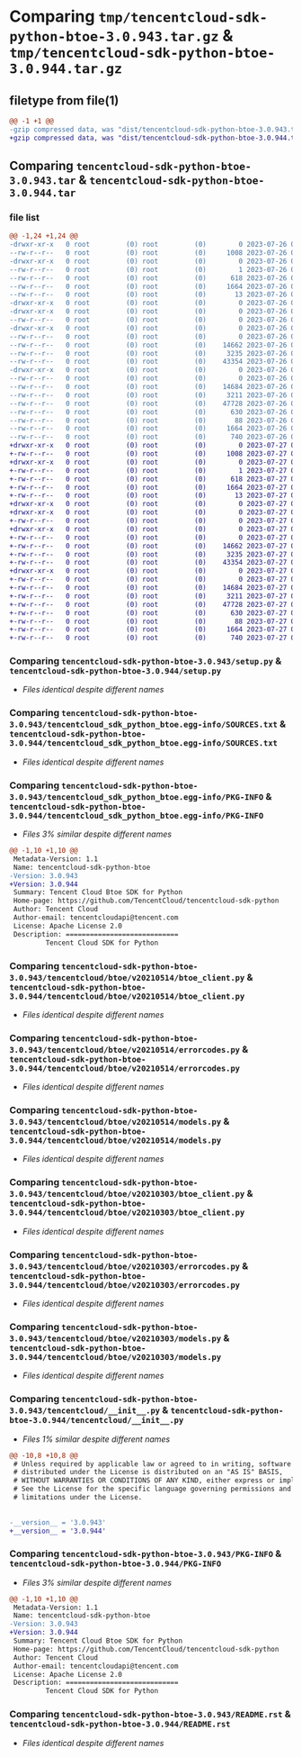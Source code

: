 # Comparing `tmp/tencentcloud-sdk-python-btoe-3.0.943.tar.gz` & `tmp/tencentcloud-sdk-python-btoe-3.0.944.tar.gz`

## filetype from file(1)

```diff
@@ -1 +1 @@
-gzip compressed data, was "dist/tencentcloud-sdk-python-btoe-3.0.943.tar", last modified: Wed Jul 26 00:32:11 2023, max compression
+gzip compressed data, was "dist/tencentcloud-sdk-python-btoe-3.0.944.tar", last modified: Thu Jul 27 02:10:11 2023, max compression
```

## Comparing `tencentcloud-sdk-python-btoe-3.0.943.tar` & `tencentcloud-sdk-python-btoe-3.0.944.tar`

### file list

```diff
@@ -1,24 +1,24 @@
-drwxr-xr-x   0 root         (0) root         (0)        0 2023-07-26 00:32:11.000000 tencentcloud-sdk-python-btoe-3.0.943/
--rw-r--r--   0 root         (0) root         (0)     1008 2023-07-26 00:32:11.000000 tencentcloud-sdk-python-btoe-3.0.943/setup.py
-drwxr-xr-x   0 root         (0) root         (0)        0 2023-07-26 00:32:11.000000 tencentcloud-sdk-python-btoe-3.0.943/tencentcloud_sdk_python_btoe.egg-info/
--rw-r--r--   0 root         (0) root         (0)        1 2023-07-26 00:32:11.000000 tencentcloud-sdk-python-btoe-3.0.943/tencentcloud_sdk_python_btoe.egg-info/dependency_links.txt
--rw-r--r--   0 root         (0) root         (0)      618 2023-07-26 00:32:11.000000 tencentcloud-sdk-python-btoe-3.0.943/tencentcloud_sdk_python_btoe.egg-info/SOURCES.txt
--rw-r--r--   0 root         (0) root         (0)     1664 2023-07-26 00:32:11.000000 tencentcloud-sdk-python-btoe-3.0.943/tencentcloud_sdk_python_btoe.egg-info/PKG-INFO
--rw-r--r--   0 root         (0) root         (0)       13 2023-07-26 00:32:11.000000 tencentcloud-sdk-python-btoe-3.0.943/tencentcloud_sdk_python_btoe.egg-info/top_level.txt
-drwxr-xr-x   0 root         (0) root         (0)        0 2023-07-26 00:32:11.000000 tencentcloud-sdk-python-btoe-3.0.943/tencentcloud/
-drwxr-xr-x   0 root         (0) root         (0)        0 2023-07-26 00:32:11.000000 tencentcloud-sdk-python-btoe-3.0.943/tencentcloud/btoe/
--rw-r--r--   0 root         (0) root         (0)        0 2023-07-26 00:32:11.000000 tencentcloud-sdk-python-btoe-3.0.943/tencentcloud/btoe/__init__.py
-drwxr-xr-x   0 root         (0) root         (0)        0 2023-07-26 00:32:11.000000 tencentcloud-sdk-python-btoe-3.0.943/tencentcloud/btoe/v20210514/
--rw-r--r--   0 root         (0) root         (0)        0 2023-07-26 00:32:11.000000 tencentcloud-sdk-python-btoe-3.0.943/tencentcloud/btoe/v20210514/__init__.py
--rw-r--r--   0 root         (0) root         (0)    14662 2023-07-26 00:32:11.000000 tencentcloud-sdk-python-btoe-3.0.943/tencentcloud/btoe/v20210514/btoe_client.py
--rw-r--r--   0 root         (0) root         (0)     3235 2023-07-26 00:32:11.000000 tencentcloud-sdk-python-btoe-3.0.943/tencentcloud/btoe/v20210514/errorcodes.py
--rw-r--r--   0 root         (0) root         (0)    43354 2023-07-26 00:32:11.000000 tencentcloud-sdk-python-btoe-3.0.943/tencentcloud/btoe/v20210514/models.py
-drwxr-xr-x   0 root         (0) root         (0)        0 2023-07-26 00:32:11.000000 tencentcloud-sdk-python-btoe-3.0.943/tencentcloud/btoe/v20210303/
--rw-r--r--   0 root         (0) root         (0)        0 2023-07-26 00:32:11.000000 tencentcloud-sdk-python-btoe-3.0.943/tencentcloud/btoe/v20210303/__init__.py
--rw-r--r--   0 root         (0) root         (0)    14684 2023-07-26 00:32:11.000000 tencentcloud-sdk-python-btoe-3.0.943/tencentcloud/btoe/v20210303/btoe_client.py
--rw-r--r--   0 root         (0) root         (0)     3211 2023-07-26 00:32:11.000000 tencentcloud-sdk-python-btoe-3.0.943/tencentcloud/btoe/v20210303/errorcodes.py
--rw-r--r--   0 root         (0) root         (0)    47728 2023-07-26 00:32:11.000000 tencentcloud-sdk-python-btoe-3.0.943/tencentcloud/btoe/v20210303/models.py
--rw-r--r--   0 root         (0) root         (0)      630 2023-07-26 00:32:11.000000 tencentcloud-sdk-python-btoe-3.0.943/tencentcloud/__init__.py
--rw-r--r--   0 root         (0) root         (0)       88 2023-07-26 00:32:11.000000 tencentcloud-sdk-python-btoe-3.0.943/setup.cfg
--rw-r--r--   0 root         (0) root         (0)     1664 2023-07-26 00:32:11.000000 tencentcloud-sdk-python-btoe-3.0.943/PKG-INFO
--rw-r--r--   0 root         (0) root         (0)      740 2023-07-26 00:32:11.000000 tencentcloud-sdk-python-btoe-3.0.943/README.rst
+drwxr-xr-x   0 root         (0) root         (0)        0 2023-07-27 02:10:11.000000 tencentcloud-sdk-python-btoe-3.0.944/
+-rw-r--r--   0 root         (0) root         (0)     1008 2023-07-27 02:10:11.000000 tencentcloud-sdk-python-btoe-3.0.944/setup.py
+drwxr-xr-x   0 root         (0) root         (0)        0 2023-07-27 02:10:11.000000 tencentcloud-sdk-python-btoe-3.0.944/tencentcloud_sdk_python_btoe.egg-info/
+-rw-r--r--   0 root         (0) root         (0)        1 2023-07-27 02:10:11.000000 tencentcloud-sdk-python-btoe-3.0.944/tencentcloud_sdk_python_btoe.egg-info/dependency_links.txt
+-rw-r--r--   0 root         (0) root         (0)      618 2023-07-27 02:10:11.000000 tencentcloud-sdk-python-btoe-3.0.944/tencentcloud_sdk_python_btoe.egg-info/SOURCES.txt
+-rw-r--r--   0 root         (0) root         (0)     1664 2023-07-27 02:10:11.000000 tencentcloud-sdk-python-btoe-3.0.944/tencentcloud_sdk_python_btoe.egg-info/PKG-INFO
+-rw-r--r--   0 root         (0) root         (0)       13 2023-07-27 02:10:11.000000 tencentcloud-sdk-python-btoe-3.0.944/tencentcloud_sdk_python_btoe.egg-info/top_level.txt
+drwxr-xr-x   0 root         (0) root         (0)        0 2023-07-27 02:10:11.000000 tencentcloud-sdk-python-btoe-3.0.944/tencentcloud/
+drwxr-xr-x   0 root         (0) root         (0)        0 2023-07-27 02:10:11.000000 tencentcloud-sdk-python-btoe-3.0.944/tencentcloud/btoe/
+-rw-r--r--   0 root         (0) root         (0)        0 2023-07-27 02:10:11.000000 tencentcloud-sdk-python-btoe-3.0.944/tencentcloud/btoe/__init__.py
+drwxr-xr-x   0 root         (0) root         (0)        0 2023-07-27 02:10:11.000000 tencentcloud-sdk-python-btoe-3.0.944/tencentcloud/btoe/v20210514/
+-rw-r--r--   0 root         (0) root         (0)        0 2023-07-27 02:10:11.000000 tencentcloud-sdk-python-btoe-3.0.944/tencentcloud/btoe/v20210514/__init__.py
+-rw-r--r--   0 root         (0) root         (0)    14662 2023-07-27 02:10:11.000000 tencentcloud-sdk-python-btoe-3.0.944/tencentcloud/btoe/v20210514/btoe_client.py
+-rw-r--r--   0 root         (0) root         (0)     3235 2023-07-27 02:10:11.000000 tencentcloud-sdk-python-btoe-3.0.944/tencentcloud/btoe/v20210514/errorcodes.py
+-rw-r--r--   0 root         (0) root         (0)    43354 2023-07-27 02:10:11.000000 tencentcloud-sdk-python-btoe-3.0.944/tencentcloud/btoe/v20210514/models.py
+drwxr-xr-x   0 root         (0) root         (0)        0 2023-07-27 02:10:11.000000 tencentcloud-sdk-python-btoe-3.0.944/tencentcloud/btoe/v20210303/
+-rw-r--r--   0 root         (0) root         (0)        0 2023-07-27 02:10:11.000000 tencentcloud-sdk-python-btoe-3.0.944/tencentcloud/btoe/v20210303/__init__.py
+-rw-r--r--   0 root         (0) root         (0)    14684 2023-07-27 02:10:11.000000 tencentcloud-sdk-python-btoe-3.0.944/tencentcloud/btoe/v20210303/btoe_client.py
+-rw-r--r--   0 root         (0) root         (0)     3211 2023-07-27 02:10:11.000000 tencentcloud-sdk-python-btoe-3.0.944/tencentcloud/btoe/v20210303/errorcodes.py
+-rw-r--r--   0 root         (0) root         (0)    47728 2023-07-27 02:10:11.000000 tencentcloud-sdk-python-btoe-3.0.944/tencentcloud/btoe/v20210303/models.py
+-rw-r--r--   0 root         (0) root         (0)      630 2023-07-27 02:10:11.000000 tencentcloud-sdk-python-btoe-3.0.944/tencentcloud/__init__.py
+-rw-r--r--   0 root         (0) root         (0)       88 2023-07-27 02:10:11.000000 tencentcloud-sdk-python-btoe-3.0.944/setup.cfg
+-rw-r--r--   0 root         (0) root         (0)     1664 2023-07-27 02:10:11.000000 tencentcloud-sdk-python-btoe-3.0.944/PKG-INFO
+-rw-r--r--   0 root         (0) root         (0)      740 2023-07-27 02:10:11.000000 tencentcloud-sdk-python-btoe-3.0.944/README.rst
```

### Comparing `tencentcloud-sdk-python-btoe-3.0.943/setup.py` & `tencentcloud-sdk-python-btoe-3.0.944/setup.py`

 * *Files identical despite different names*

### Comparing `tencentcloud-sdk-python-btoe-3.0.943/tencentcloud_sdk_python_btoe.egg-info/SOURCES.txt` & `tencentcloud-sdk-python-btoe-3.0.944/tencentcloud_sdk_python_btoe.egg-info/SOURCES.txt`

 * *Files identical despite different names*

### Comparing `tencentcloud-sdk-python-btoe-3.0.943/tencentcloud_sdk_python_btoe.egg-info/PKG-INFO` & `tencentcloud-sdk-python-btoe-3.0.944/tencentcloud_sdk_python_btoe.egg-info/PKG-INFO`

 * *Files 3% similar despite different names*

```diff
@@ -1,10 +1,10 @@
 Metadata-Version: 1.1
 Name: tencentcloud-sdk-python-btoe
-Version: 3.0.943
+Version: 3.0.944
 Summary: Tencent Cloud Btoe SDK for Python
 Home-page: https://github.com/TencentCloud/tencentcloud-sdk-python
 Author: Tencent Cloud
 Author-email: tencentcloudapi@tencent.com
 License: Apache License 2.0
 Description: ============================
         Tencent Cloud SDK for Python
```

### Comparing `tencentcloud-sdk-python-btoe-3.0.943/tencentcloud/btoe/v20210514/btoe_client.py` & `tencentcloud-sdk-python-btoe-3.0.944/tencentcloud/btoe/v20210514/btoe_client.py`

 * *Files identical despite different names*

### Comparing `tencentcloud-sdk-python-btoe-3.0.943/tencentcloud/btoe/v20210514/errorcodes.py` & `tencentcloud-sdk-python-btoe-3.0.944/tencentcloud/btoe/v20210514/errorcodes.py`

 * *Files identical despite different names*

### Comparing `tencentcloud-sdk-python-btoe-3.0.943/tencentcloud/btoe/v20210514/models.py` & `tencentcloud-sdk-python-btoe-3.0.944/tencentcloud/btoe/v20210514/models.py`

 * *Files identical despite different names*

### Comparing `tencentcloud-sdk-python-btoe-3.0.943/tencentcloud/btoe/v20210303/btoe_client.py` & `tencentcloud-sdk-python-btoe-3.0.944/tencentcloud/btoe/v20210303/btoe_client.py`

 * *Files identical despite different names*

### Comparing `tencentcloud-sdk-python-btoe-3.0.943/tencentcloud/btoe/v20210303/errorcodes.py` & `tencentcloud-sdk-python-btoe-3.0.944/tencentcloud/btoe/v20210303/errorcodes.py`

 * *Files identical despite different names*

### Comparing `tencentcloud-sdk-python-btoe-3.0.943/tencentcloud/btoe/v20210303/models.py` & `tencentcloud-sdk-python-btoe-3.0.944/tencentcloud/btoe/v20210303/models.py`

 * *Files identical despite different names*

### Comparing `tencentcloud-sdk-python-btoe-3.0.943/tencentcloud/__init__.py` & `tencentcloud-sdk-python-btoe-3.0.944/tencentcloud/__init__.py`

 * *Files 1% similar despite different names*

```diff
@@ -10,8 +10,8 @@
 # Unless required by applicable law or agreed to in writing, software
 # distributed under the License is distributed on an "AS IS" BASIS,
 # WITHOUT WARRANTIES OR CONDITIONS OF ANY KIND, either express or implied.
 # See the License for the specific language governing permissions and
 # limitations under the License.
 
 
-__version__ = '3.0.943'
+__version__ = '3.0.944'
```

### Comparing `tencentcloud-sdk-python-btoe-3.0.943/PKG-INFO` & `tencentcloud-sdk-python-btoe-3.0.944/PKG-INFO`

 * *Files 3% similar despite different names*

```diff
@@ -1,10 +1,10 @@
 Metadata-Version: 1.1
 Name: tencentcloud-sdk-python-btoe
-Version: 3.0.943
+Version: 3.0.944
 Summary: Tencent Cloud Btoe SDK for Python
 Home-page: https://github.com/TencentCloud/tencentcloud-sdk-python
 Author: Tencent Cloud
 Author-email: tencentcloudapi@tencent.com
 License: Apache License 2.0
 Description: ============================
         Tencent Cloud SDK for Python
```

### Comparing `tencentcloud-sdk-python-btoe-3.0.943/README.rst` & `tencentcloud-sdk-python-btoe-3.0.944/README.rst`

 * *Files identical despite different names*

